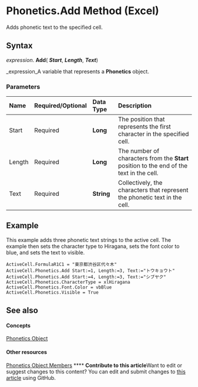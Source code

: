 
# Phonetics.Add Method (Excel)

Adds phonetic text to the specified cell.


## Syntax

 _expression_. **Add**( **_Start_**,  **_Length_**,  **_Text_**)

 _expression_A variable that represents a  **Phonetics** object.


### Parameters



|**Name**|**Required/Optional**|**Data Type**|**Description**|
|:-----|:-----|:-----|:-----|
|Start|Required| **Long**|The position that represents the first character in the specified cell.|
|Length|Required| **Long**|The number of characters from the  **Start** position to the end of the text in the cell.|
|Text|Required| **String**|Collectively, the characters that represent the phonetic text in the cell.|

## Example

This example adds three phonetic text strings to the active cell. The example then sets the character type to Hiragana, sets the font color to blue, and sets the text to visible.


```
ActiveCell.FormulaR1C1 = "東京都渋谷区代々木" 
ActiveCell.Phonetics.Add Start:=1, Length:=3, Text:="トウキョウト" 
ActiveCell.Phonetics.Add Start:=4, Length:=3, Text:="シブヤク" 
ActiveCell.Phonetics.CharacterType = xlHiragana 
ActiveCell.Phonetics.Font.Color = vbBlue 
ActiveCell.Phonetics.Visible = True
```


## See also


#### Concepts


 [Phonetics Object](77c0c55c-a181-c68a-24ed-e6bcaf514663.md)
#### Other resources


 [Phonetics Object Members](80fd2a10-1727-b652-5f81-6143ae8bead3.md)
****   **Contribute to this article**Want to edit or suggest changes to this content? You can edit and submit changes to  [this article](https://github.com/jhershey00/VBA_Excel_Test/OpenXMLCon/articles/2a60a1cd-e15e-1341-2de8-953aa999ac07.md) using GitHub.


